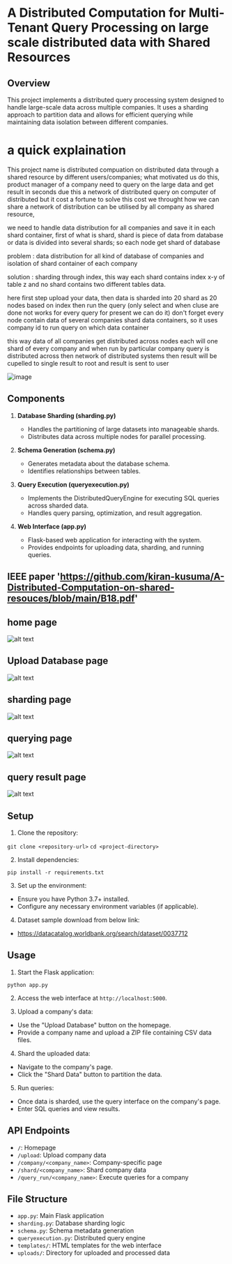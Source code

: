 # A Distributed Computation for Multi-Tenant Query Processing on large scale distributed data with Shared Resources 

## Overview

This project implements a distributed query processing system designed to handle large-scale data across multiple companies. It uses a sharding approach to partition data and allows for efficient querying while maintaining data isolation between different companies.


# a quick explaination
This project name is distributed compuation on distributed data through a shared resource by different users/companies;
what motivated us do this, product manager of a company need to query on the large data and get result in seconds due this a network of distributed query on computer of distributed but it cost a fortune to solve this cost we throught how we can share a network of distribution can be utilised by all company as shared resource,

we need to handle data distribution for all companies and save it in each shard container, first of what is shard, shard is piece of data from database or data is divided into several shards; so each node get shard of database 

problem : data distribution for all kind of database of companies and isolation of shard container of each company

solution : sharding through index, this way each shard contains index x-y of table z and no shard contains two different tables data. 

here first step upload your data, then data is sharded into 20 shard as 20 nodes based on index then run the query (only select and when cluse are done not works for every query for present we can do it)
don't forget every node contain data of several companies shard data containers, so it uses company id to run query on which data container

this way data of all companies get distributed across nodes each will one shard of every company and when run by particular company query is distributed across then network of distributed systems then result will be cupelled to single result to root and result is sent to user 
  
![image](https://github.com/user-attachments/assets/7bfee46d-31d8-44d6-bd77-84ea68949c62)


## Components

1. **Database Sharding (sharding.py)**
   - Handles the partitioning of large datasets into manageable shards.
   - Distributes data across multiple nodes for parallel processing.

2. **Schema Generation (schema.py)**
   - Generates metadata about the database schema.
   - Identifies relationships between tables.

3. **Query Execution (queryexecution.py)**
   - Implements the DistributedQueryEngine for executing SQL queries across sharded data.
   - Handles query parsing, optimization, and result aggregation.

4. **Web Interface (app.py)**
   - Flask-based web application for interacting with the system.
   - Provides endpoints for uploading data, sharding, and running queries.
  
## IEEE paper  'https://github.com/kiran-kusuma/A-Distributed-Computation-on-shared-resouces/blob/main/B18.pdf'

## home page

![alt text](image.png)

## Upload Database page

![alt text](image-4.png)

## sharding page

![alt text](image-1.png)

## querying page

![alt text](image-2.png)

## query result page
![alt text](image-3.png)

## Setup

1. Clone the repository:

`git clone <repository-url>`
`cd <project-directory>`

2. Install dependencies:

`pip install -r requirements.txt`

3. Set up the environment:
- Ensure you have Python 3.7+ installed.
- Configure any necessary environment variables (if applicable).

4. Dataset sample download from below link:
- https://datacatalog.worldbank.org/search/dataset/0037712
## Usage

1. Start the Flask application:

`python app.py`

2. Access the web interface at `http://localhost:5000`.

3. Upload a company's data:
- Use the "Upload Database" button on the homepage.
- Provide a company name and upload a ZIP file containing CSV data files.

4. Shard the uploaded data:
- Navigate to the company's page.
- Click the "Shard Data" button to partition the data.

5. Run queries:
- Once data is sharded, use the query interface on the company's page.
- Enter SQL queries and view results.

## API Endpoints

- `/`: Homepage
- `/upload`: Upload company data
- `/company/<company_name>`: Company-specific page
- `/shard/<company_name>`: Shard company data
- `/query_run/<company_name>`: Execute queries for a company

## File Structure

- `app.py`: Main Flask application
- `sharding.py`: Database sharding logic
- `schema.py`: Schema metadata generation
- `queryexecution.py`: Distributed query engine
- `templates/`: HTML templates for the web interface
- `uploads/`: Directory for uploaded and processed data

